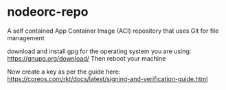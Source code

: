 # nodeorc-repo
A self contained App Container Image (ACI) repository that uses Git for file management

download and install gpg for the operating system you are using:
https://gnupg.org/download/
Then reboot your machine

Now create a key as per the guide here: https://coreos.com/rkt/docs/latest/signing-and-verification-guide.html
